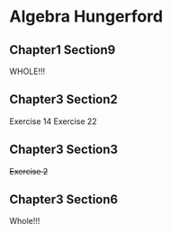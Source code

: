 # Algebra Hungerford
## Chapter1 Section9
WHOLE!!!
## Chapter3 Section2
Exercise 14
Exercise 22
## Chapter3 Section3
~~Exercise 2~~
## Chapter3 Section6
Whole!!!